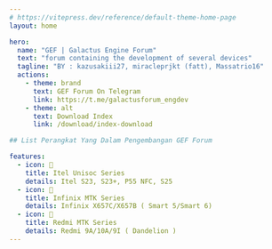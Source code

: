 ```yaml
---
# https://vitepress.dev/reference/default-theme-home-page
layout: home

hero:
  name: "GEF | Galactus Engine Forum"
  text: "forum containing the development of several devices"
  tagline: "BY : kazusakiii27, miracleprjkt (fatt), Massatrio16"
  actions:
    - theme: brand
      text: GEF Forum On Telegram
      link: https://t.me/galactusforum_engdev
    - theme: alt
      text: Download Index
      link: /download/index-download

## List Perangkat Yang Dalam Pengembangan GEF Forum

features:
  - icon: 📱
    title: Itel Unisoc Series
    details: Itel S23, S23+, P55 NFC, S25
  - icon: 📱
    title: Infinix MTK Series
    details: Infinix X657C/X657B ( Smart 5/Smart 6) 
  - icon: 📱
    title: Redmi MTK Series
    details: Redmi 9A/10A/9I ( Dandelion )
---
```


